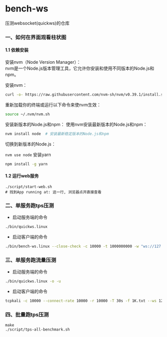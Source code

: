 # bench-ws

压测websocket(quickws)的仓库

### 一、如何在界面观看柱状图

#### 1.1 依赖安装

安装nvm（Node Version Manager）：  
nvm是一个Node.js版本管理工具，它允许你安装和使用不同版本的Node.js和npm。

安装nvm：

```bash
curl -o- https://raw.githubusercontent.com/nvm-sh/nvm/v0.39.1/install.sh | bash
```

重新加载你的终端或运行以下命令来使nvm生效：

```bash
source ~/.nvm/nvm.sh
```

安装新版本的Node.js和npm：
使用nvm安装最新版本的Node.js和npm：

```bash
nvm install node  # 安装最新稳定版本的Node.js和npm
```

切换到新版本的Node.js：

`
nvm use node
`
安装yarn

```bash
npm install -g yarn
```

#### 1.2 运行web服务

```console
./script/start-web.sh
# 找到App running at: 这一行, 浏览器点开直接查看
```

### 二、单服务跑tps压测

* 启动服务端的命令

```bash
./bin/quickws.linux
```

* 启动客户端的命令

```bash
./bin/bench-ws.linux --close-check -c 10000 -t 1000000000 -w "ws://127.0.0.1:9001/"
```

### 三、单服务跑流量压测

* 启动服务端的命令

```bash
./bin/quickws.linux -o -u
```

* 启动客户端的命令

```bash
tcpkali -c 10000 --connect-rate 10000 -r 10000 -T 30s -f 1K.txt --ws 127.0.0.1:9001/
```

### 四、批量跑tps压测

```
make
./script/tps-all-benchmark.sh
```
